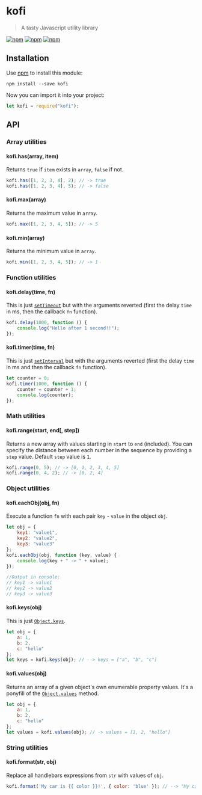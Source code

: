# kofi

> A tasty Javascript utility library

[![npm](https://img.shields.io/npm/v/kofi.svg?style=flat-square)](https://www.npmjs.com/package/kofi)
[![npm](https://img.shields.io/npm/dt/kofi.svg?style=flat-square)](https://www.npmjs.com/package/kofi)
[![npm](https://img.shields.io/npm/l/kofi.svg?style=flat-square)](https://github.com/jmjuanes/kofi)

## Installation 

Use [npm](https://npmjs.com) to install this module:

```
npm install --save kofi
```

Now you can import it into your project:

```javascript
let kofi = require("kofi");
```




## API

#### 


### Array utilities

#### kofi.has(array, item)

Returns `true` if `item` exists in `array`, `false` if not.

```javascript
kofi.has([1, 2, 3, 4], 2); // -> true
kofi.has([1, 2, 3, 4], 5); // -> false
```

#### kofi.max(array)

Returns the maximum value in `array`. 

```javascript
kofi.max([1, 2, 3, 4, 5]); // -> 5
```

#### kofi.min(array)

Returns the minimum value in `array`.

```javascript
kofi.min([1, 2, 3, 4, 5]); // -> 1
```


### Function utilities

#### kofi.delay(time, fn)

This is just [`setTimeout`](https://developer.mozilla.org/en-US/docs/Web/API/WindowOrWorkerGlobalScope/setTimeout) but with the arguments reverted (first the delay `time` in ms, then the callback `fn` function).

```javascript
kofi.delay(1000, function () {
    console.log("Hello after 1 second!!");
});
```

#### kofi.timer(time, fn)

This is just [`setInterval`](https://developer.mozilla.org/en-US/docs/Web/API/WindowOrWorkerGlobalScope/setInterval) but with the arguments reverted (first the delay `time` in ms and then the callback `fn` function).

```javascript
let counter = 0;
kofi.timer(1000, function () {
    counter = counter + 1;
    console.log(counter);
});
```

### Math utilities

#### kofi.range(start, end\[, step\])

Returns a new array with values starting in `start` to `end` (included). You can specify the distance between each number in the sequence by providing a `step` value. Default `step` value is `1`.

```javascript
kofi.range(0, 5); // -> [0, 1, 2, 3, 4, 5]
kofi.range(0, 4, 2); // -> [0, 2, 4] 
```


### Object utilities 

#### kofi.eachObj(obj, fn)

Execute a function `fn` with each pair `key` - `value` in the object `obj`. 

```javascript
let obj = { 
    key1: "value1", 
    key2: "value2", 
    key3: "value3" 
};
kofi.eachObj(obj, function (key, value) {
    console.log(key + " -> " + value);
});

//Output in console:
// key1 -> value1
// key2 -> value2
// key3 -> value3
```

#### kofi.keys(obj)

This is just [`Object.keys`](https://developer.mozilla.org/en-US/docs/Web/JavaScript/Reference/Global_Objects/Object/keys).

```javascript
let obj = {
    a: 1,
    b: 2,
    c: "hello"
};
let keys = kofi.keys(obj); // --> keys = ["a", "b", "c"]
```

#### kofi.values(obj)

Returns an array of a given object's own enumerable property values. It's a ponyfill of the [ `Object.values`](https://developer.mozilla.org/en-US/docs/Web/JavaScript/Reference/Global_Objects/Object/values) method.

```javascript
let obj = {
    a: 1,
    b: 2,
    c: "hello"
};
let values = kofi.values(obj); // -> values = [1, 2, "hello"]
```


### String utilities

#### kofi.format(str, obj)

Replace all handlebars expressions from `str` with values of `obj`.

```javascript
kofi.format('My car is {{ color }}!', { color: 'blue' }); // --> "My car is blue!"
```






